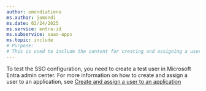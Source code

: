 ```yaml
---
author: omondiatieno
ms.author: jomondi
ms.date: 02/24/2025
ms.service: entra-id
ms.subservice: saas-apps
ms.topic: include
# Purpose:
# This is used to include the content for creating and assigning a user to application into SaaS apps tutorials
---
```


To test the SSO configuration, you need to create a test user in Microsoft Entra admin center. For more information on how to create and assign a user to an application, see [Create and assign a user to an application](~/enterprise-apps/add-application-portal-assign-users.md)